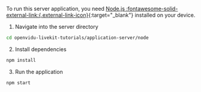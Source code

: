 To run this server application, you need [Node.js :fontawesome-solid-external-link:{.external-link-icon}](https://nodejs.org/en/download){:target="\_blank"} installed on your device.

1. Navigate into the server directory
```bash
cd openvidu-livekit-tutorials/application-server/node
```
2. Install dependencies
```bash
npm install
```
3. Run the application
```bash
npm start
```